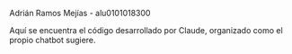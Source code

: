 Adrián Ramos Mejías - alu0101018300

Aquí se encuentra el código desarrollado por Claude, organizado como el propio chatbot sugiere.
